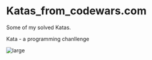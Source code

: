 # Katas_from_codewars.com
Some of my solved Katas.

Kata - a programming chanllenge

![large](https://user-images.githubusercontent.com/117449167/232718757-a343faad-3201-4b39-a024-7fa2ca0d2a30.svg)

